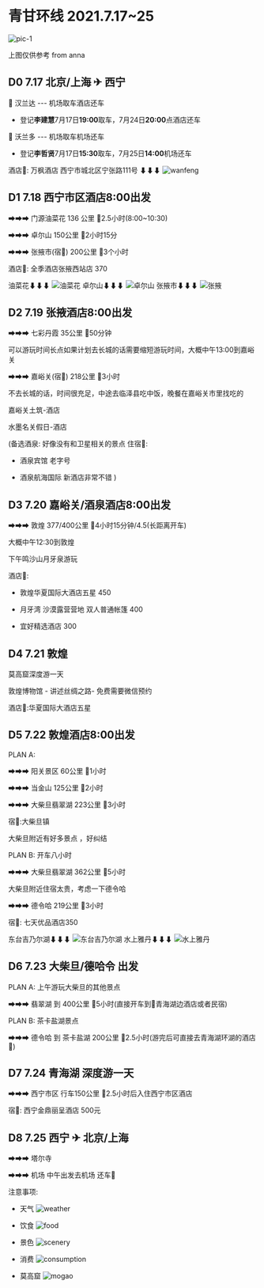 # 青甘环线 2021.7.17~25

![pic-1](./webwx-1.jpeg)

上图仅供参考 from anna

## D0 7.17 北京/上海 ✈ 西宁

🚗 汉兰达 --- 机场取车酒店还车  
- 登记**李建慧**7月17日**19:00**取车，7月24日**20:00**点酒店还车

🚗 沃兰多 --- 机场取车机场还车 
- 登记**李哲贤**7月17日**15:30**取车，7月25日**14:00**机场还车

酒店🏬: 万枫酒店 西宁市城北区宁张路111号
⬇⬇⬇
![wanfeng](./wanfeng.jpeg)

## D1 7.18 西宁市区酒店8:00出发

➡➡➡ 门源油菜花 136 公里 🚗2.5小时(8:00~10:30)

➡➡➡ 卓尔山 150公里 🚗2小时15分 

➡➡➡ 张掖市(宿🏬) 200公里 🚗3个小时 

酒店🏬: 全季酒店张掖西站店 370

油菜花⬇⬇⬇
![油菜花](./youcaihua.jpeg)
卓尔山⬇⬇⬇
![卓尔山](./zhuoershan.jpeg)
张掖市⬇⬇⬇
![张掖](./zhangye.jpeg)

## D2 7.19 张掖酒店8:00出发

➡➡➡ 七彩丹霞 35公里 🚗50分钟 

可以游玩时间长点如果计划去长城的话需要缩短游玩时间，大概中午13:00到嘉峪关

➡➡➡ 嘉峪关(宿🏬) 218公里 🚗3小时 

不去长城的话，时间很充足，中途去临泽县吃中饭，晚餐在嘉峪关市里找吃的

嘉峪关土筑-酒店

水墨名关假日-酒店

(备选酒泉: 好像没有和卫星相关的景点 住宿🏬:

- 酒泉宾馆 老字号

- 酒泉航海国际 新酒店非常不错
)

## D3 7.20 嘉峪关/酒泉酒店8:00出发

➡➡➡ 敦煌 377/400公里 🚗4小时15分钟/4.5(长距离开车)

大概中午12:30到敦煌

下午鸣沙山月牙泉游玩

酒店🏬:

- 敦煌华夏国际大酒店五星 450 

- 月牙湾 沙漠露营营地 双人普通帐篷 400

- 宜好精选酒店 300


## D4 7.21 敦煌 

莫高窟深度游一天

敦煌博物馆 - 讲述丝绸之路- 免费需要微信预约 

酒店🏬:华夏国际大酒店五星


## D5 7.22 敦煌酒店8:00出发

PLAN A:

➡➡➡ 阳关景区 60公里 🚗1小时

➡➡➡ 当金山 125公里 🚗2小时

➡➡➡ 大柴旦翡翠湖 223公里 🚗3小时

宿🏬:大柴旦镇

大柴旦附近有好多景点 ，好纠结

PLAN B: 开车八小时

➡➡➡ 大柴旦翡翠湖 362公里 🚗5小时

大柴旦附近住宿太贵，考虑一下德令哈

➡➡➡ 德令哈 219公里 🚗3小时 

宿🏬: 七天优品酒店350

东台吉乃尔湖⬇⬇⬇
![东台吉乃尔湖](./jinaier.jpeg)
水上雅丹⬇⬇⬇
![水上雅丹](./yadan.jpeg)

## D6 7.23 大柴旦/德哈令 出发

PLAN A: 上午游玩大柴旦的其他景点

➡➡➡ 翡翠湖 到 400公里 🚗5小时(直接开车到🏬青海湖边酒店或者民宿)

PLAN B: 茶卡盐湖景点

➡➡➡ 德令哈 到 茶卡盐湖 200公里 🚗2.5小时(游完后可直接去青海湖环湖的酒店🏬)


## D7 7.24 青海湖 深度游一天

➡➡➡ 西宁市区 行车150公里 🚗2.5小时后入住西宁市区酒店

宿🏬: 西宁金鼎丽呈酒店 500元


## D8 7.25 西宁 ✈ 北京/上海

➡➡➡ 塔尔寺 

➡➡➡ 机场 中午出发去机场 还车🚗


注意事项:
- 天气
![weather](./weather.jpg)

- 饮食
![food](./food.jpg)

- 景色
![scenery](./scenery.jpg)

- 消费
![consumption](./consumption.jpg)

- 莫高窟
![mogao](./mogao.jpg)